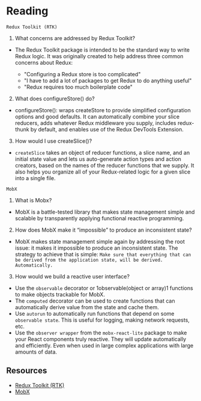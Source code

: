 # Reading

`Redux Toolkit (RTK)`

1. What concerns are addressed by Redux Toolkit?

- The Redux Toolkit package is intended to be the standard way to write Redux logic. It was originally created to help address three common concerns about Redux:

  - "Configuring a Redux store is too complicated"
  - "I have to add a lot of packages to get Redux to do anything useful"
  - "Redux requires too much boilerplate code"

2. What does configureStore() do?

- configureStore(): wraps createStore to provide simplified configuration options and good defaults. It can automatically combine your slice reducers, adds whatever Redux middleware you supply, includes redux-thunk by default, and enables use of the Redux DevTools Extension.

3. How would I use createSlice()?

- `createSlice` takes an object of reducer functions, a slice name, and an initial state value and lets us auto-generate action types and action creators, based on the names of the reducer functions that we supply. It also helps you organize all of your Redux-related logic for a given slice into a single file. 


`MobX`

1. What is Mobx?

- MobX is a battle-tested library that makes state management simple and scalable by transparently applying functional reactive programming.

2. How does MobX make it “impossible” to produce an inconsistent state?

- MobX makes state management simple again by addressing the root issue: it makes it impossible to produce an inconsistent state. The strategy to achieve that is simple: `Make sure that everything that can be derived from the application state, will be derived. Automatically.`

3. How would we build a reactive user interface?

- Use the `observable` decorator or 1observable(object or array)1 functions to make objects trackable for MobX.
- The `computed` decorator can be used to create functions that can automatically derive value from the state and cache them.
- Use `autorun` to automatically run functions that depend on some `observable state`. This is useful for logging, making network requests, etc.
- Use the `observer wrapper` from the `mobx-react-lite` package to make your React components truly reactive. They will update automatically and efficiently. Even when used in large complex applications with large amounts of data.


## Resources

- [Redux Toolkit (RTK)](https://redux-toolkit.js.org/introduction/getting-started)
- [MobX](https://mobx.js.org/getting-started.html)
